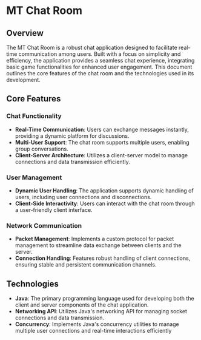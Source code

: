 # MT Chat Room

## Overview
The MT Chat Room is a robust chat application designed to facilitate real-time communication among users. Built with a focus on simplicity and efficiency, the application provides a seamless chat experience, integrating basic game functionalities for enhanced user engagement. This document outlines the core features of the chat room and the technologies used in its development.

## Core Features

### Chat Functionality
- **Real-Time Communication**: Users can exchange messages instantly, providing a dynamic platform for discussions.
- **Multi-User Support**: The chat room supports multiple users, enabling group conversations.
- **Client-Server Architecture**: Utilizes a client-server model to manage connections and data transmission efficiently.

### User Management
- **Dynamic User Handling**: The application supports dynamic handling of users, including user connections and disconnections.
- **Client-Side Interactivity**: Users can interact with the chat room through a user-friendly client interface.

### Network Communication
- **Packet Management**: Implements a custom protocol for packet management to streamline data exchange between clients and the server.
- **Connection Handling**: Features robust handling of client connections, ensuring stable and persistent communication channels.

## Technologies

- **Java**: The primary programming language used for developing both the client and server components of the chat application.
- **Networking API**: Utilizes Java's networking API for managing socket connections and data transmission.
- **Concurrency**: Implements Java's concurrency utilities to manage multiple user connections and real-time interactions efficiently
